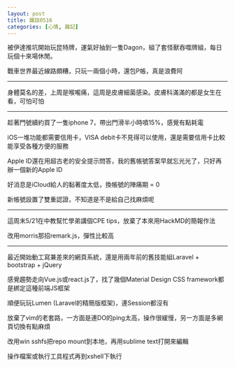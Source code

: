 ```yaml
---
layout: post
title: 雜談0516
categories: [心情, 雜記]
---
```


被伊達推坑開始玩昆特牌，運氣好抽到一隻Dagon，組了套怪獸吞噬牌組，每日玩個十來場休閒。

戰車世界最近線路頗糟，只玩一兩個小時，還包P帳，真是浪費阿

---

身體莫名的差，上周是喉嚨痛，這周是皮膚細菌感染。皮膚科滿滿的都是女生在看，可怕可怕

---

趁著門號續約買了一隻iphone 7，帶出門滑半小時噴15%，感覺有點耗電

iOS一堆功能都需要信用卡，VISA debit卡不見得可以使用，還是需要信用卡比較能享受各種方便的服務

Apple ID還在用超古老的安全提示問答，我的舊帳號答案早就忘光光了，只好再辦一個新的Apple ID

好消息是iCloud給人的黏著度太低，換帳號的陣痛期 = 0

新帳號設置了雙重認證，不知道是不是給自己找麻煩呢

---

這周末5/21在中教幫忙學弟講個CPE tips，放棄了本來用HackMD的簡報作法

改用morris那招remark.js，彈性比較高

---

最近開始動工寫兼差來的網頁系統，還是用兩年前的舊技能組Laravel + bootstrap + jQuery

感覺趨勢走向Vue.js或react.js了，找了幾個Material Design CSS framework都是綁定這種前端JS框架

順便玩玩Lumen (Laravel的精簡版框架)，連Session都沒有

放棄了vim的老套路，一方面是連DO的ping太高，操作很緩慢，另一方面是多網頁切換有點麻煩

改用win sshfs把repo mount到本地，再用sublime text打開來編輯

操作檔案或執行工具程式再到xshell下執行
